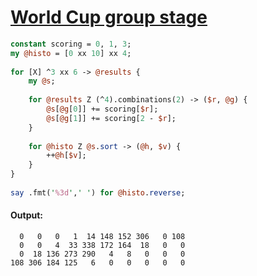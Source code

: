 [1]: https://rosettacode.org/wiki/World_Cup_group_stage

# [World Cup group stage][1]

```perl
constant scoring = 0, 1, 3;
my @histo = [0 xx 10] xx 4;
 
for [X] ^3 xx 6 -> @results {
    my @s;
 
    for @results Z (^4).combinations(2) -> ($r, @g) {
        @s[@g[0]] += scoring[$r];
        @s[@g[1]] += scoring[2 - $r];
    }
 
    for @histo Z @s.sort -> (@h, $v) {
        ++@h[$v];
    }
}
 
say .fmt('%3d',' ') for @histo.reverse;
```

#### Output:
```
  0   0   0   1  14 148 152 306   0 108
  0   0   4  33 338 172 164  18   0   0
  0  18 136 273 290   4   8   0   0   0
108 306 184 125   6   0   0   0   0   0
```